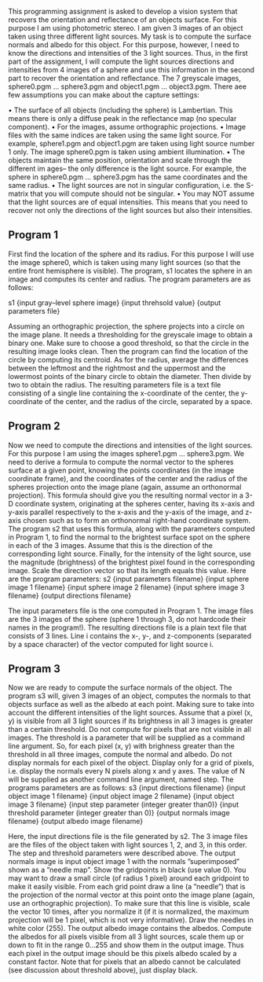  This programming assignment is asked to develop a vision system that recovers the
 orientation and reflectance of an objects surface. For this purpose I am using photometric
 stereo. I am given 3 images of an object taken using three different light sources. My
 task is to compute the surface normals and albedo for this object. For this purpose, however,
 I need to know the directions and intensities of the 3 light sources. Thus, in the first
 part of the assignment, I will compute the light sources directions and intensities from 4
 images of a sphere and use this information in the second part to recover the orientation and
 reflectance. The 7 greyscale images, sphere0.pgm ... sphere3.pgm and object1.pgm ...
 object3.pgm. 
There aee few assumptions you can make about the capture settings:

• The surface of all objects (including the sphere) is Lambertian. This means there is only
 a diffuse peak in the reflectance map (no specular component).
 • For the images, assume orthographic projections.
 • Image files with the same indices are taken using the same light source. For example,
 sphere1.pgm and object1.pgm are taken using light source number 1 only. The image
 sphere0.pgm is taken using ambient illumination.
 • The objects maintain the same position, orientation and scale through the different im
ages– the only difference is the light source. For example, the sphere in sphere0.pgm
 ... sphere3.pgm has the same coordinates and the same radius.
 • The light sources are not in singular configuration, i.e. the S-matrix that you will compute
 should not be singular.
 • You may NOT assume that the light sources are of equal intensities. This means that
 you need to recover not only the directions of the light sources but also their intensities.

## Program 1 

 First find the location of the sphere and its radius. For this purpose
 I will use the image sphere0, which is taken using many light sources (so that the
 entire front hemisphere is visible).
 The program, s1 locates the sphere in an image and computes its center and
 radius. The program parameters are as follows:
 
 s1 {input gray–level sphere image} {input threhsold value} {output parameters file}
 
 Assuming an orthographic projection, the sphere projects into a circle on the image
 plane. It needs a thresholding for the greyscale image to obtain a binary one. Make sure to
 choose a good threshold, so that the circle in the resulting image looks clean. Then the program
 can find the location of the circle by computing its centroid. As for the radius, 
 average the differences between the leftmost and the rightmost and the uppermost and
 the lowermost points of the binary circle to obtain the diameter. Then divide by two to
 obtain the radius. The resulting parameters file is a text file consisting of a single line
 containing the
 x-coordinate of the center, the y-coordinate of the center, and the radius of the circle,
 separated by a space.

## Program 2

 Now we need to compute the directions and intensities of the light sources. For
 this purpose I am using the images sphere1.pgm ... sphere3.pgm. We need to
 derive a formula to compute the normal vector to the spheres surface at a given point,
 knowing the points coordinates (in the image coordinate frame), and the coordinates of
 the center and the radius of the spheres projection onto the image plane (again, assume
 an orthonormal projection). This formula should give you the resulting normal vector in
 a 3-D coordinate system, originating at the spheres center, having its x-axis and y-axis
 parallel respectively to the x-axis and the y-axis of the image, and z-axis chosen such
 as to form an orthonormal right-hand coordinate system. 
 The program s2 that uses this formula, along with the parameters computed in
 Program 1, to find the normal to the brightest surface spot on the sphere in each of
 the 3 images. Assume that this is the direction of the corresponding light source. 
 Finally, for the intensity of the light source, use the magnitude
 (brightness) of the brightest pixel found in the corresponding image. Scale the direction
 vector so that its length equals this value.
 Here are the program parameters:
 s2 {input parameters filename} {input sphere image 1 filename} {input sphere image 2
 filename} {input sphere image 3 filename} {output directions filename}

 The input parameters file is the one computed in Program 1. The image files are the 3
 images of the sphere (sphere 1 through 3, do not hardcode their names in the program!).
 The resulting directions file is a plain text file that consists of 3 lines. Line i contains
 the x-, y-, and z-components (separated by a space character) of the vector computed
 for light source i.

## Program 3

 Now we are ready to compute the surface normals of the object. The program
 s3 will, given 3 images of an object, computes the normals to that objects surface as well
 as the albedo at each point. Making sure to take into account the different intensities of the light sources.
 Assume that a pixel (x, y) is visible from all 3 light sources if its brightness in all 3 images
 is greater than a certain threshold. Do not compute for pixels that are not visible in all
 images. The threshold is a parameter that will be supplied as a command line argument.
 So, for each pixel (x, y) with brighness greater than the threshold in all three images,
 compute the normal and albedo. Do not display normals for each pixel of the object.
 Display only for a grid of pixels, i.e. display the normals every N pixels along x and y
 axes. The value of N will be supplied as another command line argument, named step.
 The programs parameters are as follows:
 s3 {input directions filename} {input object image 1 filename} {input object image 2
 filename} {input object image 3 filename} {input step parameter (integer greater than0)} 
 {input threshold parameter (integer greater than 0)} {output normals image
 filename} {output albedo image filename}

 Here, the input directions file is the file generated by s2. The 3 image files are the files
 of the object taken with light sources 1, 2, and 3, in this order. The step and threshold
 parameters were described above.
 The output normals image is input object image 1 with the normals ”superimposed”
 shown as a ”needle map”. Show the gridpoints in black (use value 0). You may want to
 draw a small circle (of radius 1 pixel) around each gridpoint to make it easily visible.
 From each grid point draw a line (a ”needle”) that is the projection of the normal vector
 at this point onto the image plane (again, use an orthographic projection). To make
 sure that this line is visible, scale the vector 10 times, after you normalize it (if it is
 normalized, the maximum projection will be 1 pixel, which is not very informative).
 Draw the needles in white color (255).
 The output albedo image contains the albedos. Compute the albedos for all pixels
 visible from all 3 light sources, scale them up or down to fit in the range 0...255 and
 show them in the output image. Thus each pixel in the output image should be this
 pixels albedo scaled by a constant factor. Note that for pixels that an albedo cannot be
 calculated (see discussion about threshold above), just display black.



